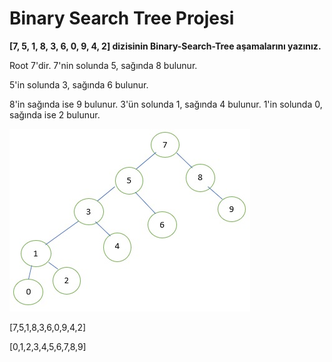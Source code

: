 # Binary Search Tree Projesi

**[7, 5, 1, 8, 3, 6, 0, 9, 4, 2] dizisinin Binary-Search-Tree aşamalarını yazınız.**

Root 7'dir. 7'nin solunda 5, sağında 8 bulunur. 

5'in solunda 3, sağında 6 bulunur.

8'in sağında ise 9 bulunur. 3'ün solunda 1, sağında 4 bulunur. 1'in solunda 0, sağında ise 2 bulunur.

![Image](/binary-search-tree.jpg)

[7,5,1,8,3,6,0,9,4,2]

[0,1,2,3,4,5,6,7,8,9]